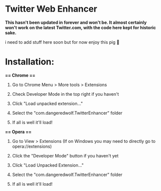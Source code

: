 Twitter Web Enhancer
==================

**This hasn't been updated in forever and won't be. It almost certainly won't work on the latest Twitter.com, with the code here kept for historic sake.**

i need to add stuff here soon but for now enjoy this pig 🐷


Installation:
==================

**== Chrome ==**

1. Go to Chrome Menu > More tools > Extensions

2. Check Developer Mode in the top right if you haven't

3. Click "Load unpacked extension..."

4. Select the "com.dangeredwolf.TwitterEnhancer" folder

5. If all is well it'll load!

**== Opera ==**

1. Go to View > Extensions (If on Windows you may need to directly go to opera://extensions)

2. Click the "Developer Mode" button if you haven't yet

3. Click "Load Unpacked Extension..."

4. Select the "com.dangeredwolf.TwitterEnhancer" folder

5. If all is well it'll load!
